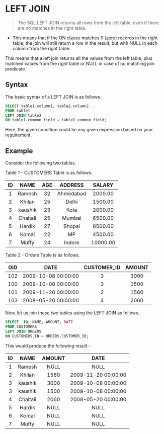 # LEFT JOIN
> The SQL LEFT JOIN returns all rows from the left table, even if there are no matches in the right table. 
- This means that if the ON clause matches 0 (zero) records in the right table; the join will still return a row in the result, but with NULL in each column from the right table.

This means that a left join returns all the values from the left table, plus matched values from the right table or NULL in case of no matching join predicate.

## Syntax
The basic syntax of a LEFT JOIN is as follows.

```sql
SELECT table1.column1, table2.column2...
FROM table1
LEFT JOIN table2
ON table1.common_field = table2.common_field;
```

Here, the given condition could be any given expression based on your requirement.

## Example
Consider the following two tables,

Table 1 - CUSTOMERS Table is as follows.

| ID | NAME | AGE | ADDRESS | SALARY |
| :--: | :--: | :--: | :--: | :--: |
|  1  |  Ramesh  |  32  |  Ahmedabad  |  2000.00  |  
|  2  |  Khilan  |  25  |  Delhi  |  1500.00  |  
|  3  | kaushik |  23  |  Kota  |  2000.00  |  
|  4  |  Chaitali  |  25  |  Mumbai  |  6500.00  |  
|  5  |  Hardik  |  27  |  Bhopal  |  8500.00  |  
| 6  |  Komal  |  22  | MP |  4500.00  |  
|  7  |  Muffy  |  24  |  Indore  |  10000.00  |

Table 2 - Orders Table is as follows.

| OID | DATE | CUSTOMER_ID | AMOUNT |
| :--: | :--: | :--: | :--: |
|  102  |  2009-10-08  00:00:00  |  3  |  3000  |  
|  100  |  2009-10-08  00:00:00  |  3  |  1500  |  
|  101  |  2009-11-20  00:00:00  |  2  |  1560  |  
|  103  |  2008-05-20  00:00:00  |  4  |  2060  |

Now, let us join these two tables using the LEFT JOIN as follows.

```sql
SELECT  ID, NAME, AMOUNT, DATE
FROM CUSTOMERS
LEFT JOIN ORDERS
ON CUSTOMERS.ID = ORDERS.CUSTOMER_ID;
```

This would produce the following result -

| ID | NAME     | AMOUNT | DATE                |
| :--: | :--: | :--: | :--: |
|  1 | Ramesh   |   NULL | NULL                |
|  2 | Khilan   |   1560 | 2009-11-20 00:00:00 |
|  3 | kaushik  |   3000 | 2009-10-08 00:00:00 |
|  3 | kaushik  |   1500 | 2009-10-08 00:00:00 |
|  4 | Chaitali |   2060 | 2008-05-20 00:00:00 |
|  5 | Hardik   |   NULL | NULL                |
|  6 | Komal    |   NULL | NULL                |
|  7 | Muffy    |   NULL | NULL                |
